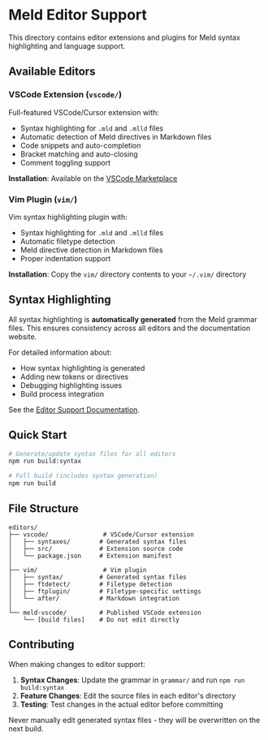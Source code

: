 # Meld Editor Support

This directory contains editor extensions and plugins for Meld syntax highlighting and language support.

## Available Editors

### VSCode Extension (`vscode/`)
Full-featured VSCode/Cursor extension with:
- Syntax highlighting for `.mld` and `.mlld` files
- Automatic detection of Meld directives in Markdown files
- Code snippets and auto-completion
- Bracket matching and auto-closing
- Comment toggling support

**Installation**: Available on the [VSCode Marketplace](https://marketplace.visualstudio.com/items?itemName=meld.meld-vscode)

### Vim Plugin (`vim/`)
Vim syntax highlighting plugin with:
- Syntax highlighting for `.mld` and `.mlld` files
- Automatic filetype detection
- Meld directive detection in Markdown files
- Proper indentation support

**Installation**: Copy the `vim/` directory contents to your `~/.vim/` directory

## Syntax Highlighting

All syntax highlighting is **automatically generated** from the Meld grammar files. This ensures consistency across all editors and the documentation website.

For detailed information about:
- How syntax highlighting is generated
- Adding new tokens or directives  
- Debugging highlighting issues
- Build process integration

See the [Editor Support Documentation](../docs/dev/EDITOR-SUPPORT.md).

## Quick Start

```bash
# Generate/update syntax files for all editors
npm run build:syntax

# Full build (includes syntax generation)
npm run build
```

## File Structure

```
editors/
├── vscode/               # VSCode/Cursor extension
│   ├── syntaxes/        # Generated syntax files
│   ├── src/             # Extension source code
│   └── package.json     # Extension manifest
│
├── vim/                  # Vim plugin
│   ├── syntax/          # Generated syntax files
│   ├── ftdetect/        # Filetype detection
│   ├── ftplugin/        # Filetype-specific settings
│   └── after/           # Markdown integration
│
└── meld-vscode/         # Published VSCode extension
    └── [build files]    # Do not edit directly
```

## Contributing

When making changes to editor support:

1. **Syntax Changes**: Update the grammar in `grammar/` and run `npm run build:syntax`
2. **Feature Changes**: Edit the source files in each editor's directory
3. **Testing**: Test changes in the actual editor before committing

Never manually edit generated syntax files - they will be overwritten on the next build.